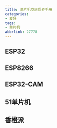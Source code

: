 ```yaml
---
title: 单片机吃灰保养手册
categories:
- 爱好
tags:
- 单片机
abbrlink: 27778
---
```

## ESP32



## ESP8266



## ESP32-CAM



## 51单片机



## 香橙派







